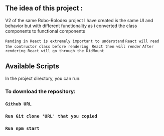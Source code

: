 

## The idea of this project :

V2 of the same Robo-Rolodex project I have created is the same UI and behavior but with different 
functionality as i converted the class components to functional components

`Rending in React is extremely important to understand`
`React will read the contructor class before rendering `
`React then will render`
`After rendering React will go through the DidMount` 

## Available Scripts

In the project directory, you can run:

### To download the repository:
### `Github URL`
### `Run Git clone 'URL' that you copied`
### `Run npm start`



